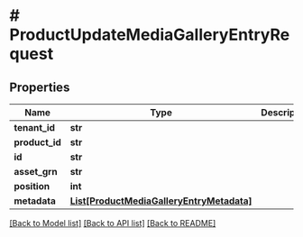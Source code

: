 # # ProductUpdateMediaGalleryEntryRequest


## Properties 


Name | Type | Description | Notes
------------ | ------------- | ------------- | -------------
**tenant_id**| **str** |   | [optional]
**product_id**| **str** |   | [optional]
**id**| **str** |   | [optional]
**asset_grn**| **str** |   | [optional]
**position**| **int** |   | [optional]
**metadata**| [**List[ProductMediaGalleryEntryMetadata]**](ProductMediaGalleryEntryMetadata.md) |   | [optional]


[[Back to Model list]](../../README.md#models) [[Back to API list]](../../README.md#endpoints) [[Back to README]](../../README.md)

